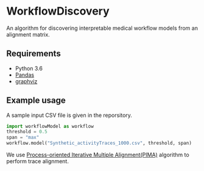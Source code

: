 # WorkflowDiscovery
An algorithm for discovering interpretable medical workflow models from an alignment matrix.
## Requirements
- Python 3.6
- [Pandas](https://pandas.pydata.org/)
- [graphviz](https://pypi.org/project/graphviz/)
## Example usage
A sample input CSV file is given in the reporsitory.
```Python
import workflowModel as workflow
threshold = 0.5
span = "max"
workflow.model("Synthetic_activityTraces_1000.csv", threshold, span)
```
We use [Process-oriented Iterative Multiple Alignment(PIMA)](https://arxiv.org/pdf/1709.05440.pdf) algorithm to perform trace alignment.